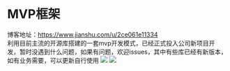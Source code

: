 # MVP框架
博客地址：https://www.jianshu.com/u/2ce061e11334                       
利用目前主流的开源库搭建的一套mvp开发模式，已经正式投入公司新项目开发，暂时没遇到什么问题，如果有问题，欢迎issues，其中有些库已经有新版本，如有业务需要，可以更新自行使用
![](https://github.com/tenney-tang/TestMVP/tree/master/picture/p4.jpg)
![](https://github.com/tenney-tang/TestMVP/tree/master/picture/p5.jpg)

